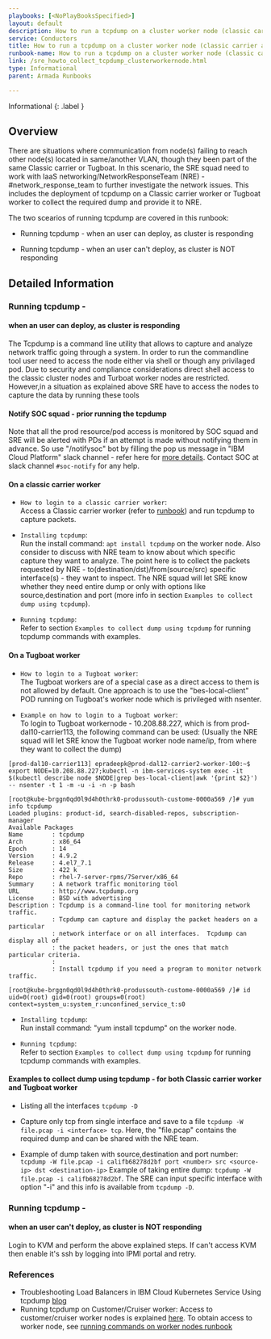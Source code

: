```yaml
---
playbooks: [<NoPlayBooksSpecified>]
layout: default
description: How to run a tcpdump on a cluster worker node (classic carrier and tugboat)
service: Conductors
title: How to run a tcpdump on a cluster worker node (classic carrier and tugboat)
runbook-name: How to run a tcpdump on a cluster worker node (classic carrier and tugboat)
link: /sre_howto_collect_tcpdump_clusterworkernode.html
type: Informational
parent: Armada Runbooks

---
```


Informational
{: .label }

## Overview
There are situations where communication from node(s) failing to reach other
node(s) located in same/another VLAN, though they been part of
the same Classic carrier or Tugboat. In this scenario, the SRE squad need to work with 
IaaS networking/NetworkResponseTeam (NRE) -  #network_response_team to further investigate the network issues.
This includes the deployment of tcpdump on a Classic carrier worker or Tugboat worker to collect the required dump and provide it to NRE.

The two scearios of running tcpdump are covered in this runbook:

- Running tcpdump - when an user can deploy, as cluster is responding

- Running tcpdump - when an user can't deploy, as cluster is NOT responding

## Detailed Information

### Running tcpdump -
#### when an user can deploy, as cluster is responding
The Tcpdump is a command line utility that allows to capture and analyze network
traffic going through a system. In order to run the commandline tool user
need to access the node either via shell or though any privilaged pod. Due to
security and compliance considerations direct shell access to the classic
cluster nodes and Turboat worker nodes are restricted. However,in a situation
as explained above SRE have to access the nodes to capture the data by running these
tools

#### Notify SOC squad - prior running the tcpdump
Note that all the prod resource/pod access is monitored by SOC squad and SRE will be
alerted with PDs if an attempt is made without notifying them in advance. So use "/notifysoc"
bot by filling the pop us message in "IBM Cloud Platform" slack channel - refer 
here for [more details](https://w3.ibm.com/w3publisher/ibm-cloud-soc-public-documentation/slackbot-for-demisto).
Contact SOC at slack channel `#soc-notify` for any help.


#### On a classic carrier worker
- `How to login to a classic carrier worker`: <br>
Access a Classic carrier worker (refer to [runbook](https://pages.github.ibm.com/alchemy-conductors/documentation-pages/docs/runbooks/sre_howto_loginto_a_clusterworkernode.html)) and
run tcpdump to capture packets.

- `Installing tcpdump`: <br> 
Run the install command: `apt install tcpdump` on the worker node.
Also consider to discuss with NRE team to know about which specific capture they want to analyze. The point here is to collect the packets
requested by NRE - to(destination/dst)/from(source/src) specific interface(s) - they want to inspect. The NRE squad will let SRE know whether they need entire dump or only with options like source,destination and port (more info in section `Examples to collect dump using tcpdump`).

- `Running tcpdump`: <br>
Refer to section `Examples to collect dump using tcpdump` for running tcpdump commands with examples.

#### On a Tugboat worker
- `How to login to a Tugboat worker`: <br>
The Tugboat workers are of a special case as a direct access to them is not allowed by default.
One approach is to use the "bes-local-client" POD running on Tugboat's worker node which is privileged with nsenter. 

- `Example on how to login to a Tugboat worker`: <br>
To login to Tugboat workernode - 10.208.88.227, which is from prod-dal10-carrier113, the following command can be used:
(Usually the NRE squad will let SRE know the Tugboat worker node name/ip, from where they want to collect the dump)

```
[prod-dal10-carrier113] epradeepk@prod-dal12-carrier2-worker-100:~$ export NODE=10.208.88.227;kubectl -n ibm-services-system exec -it $(kubectl describe node $NODE|grep bes-local-client|awk '{print $2}') -- nsenter -t 1 -m -u -i -n -p bash

[root@kube-brggn0qd0l9d4h0thrk0-produssouth-custome-0000a569 /]# yum info tcpdump
Loaded plugins: product-id, search-disabled-repos, subscription-manager
Available Packages
Name        : tcpdump
Arch        : x86_64
Epoch       : 14
Version     : 4.9.2
Release     : 4.el7_7.1
Size        : 422 k
Repo        : rhel-7-server-rpms/7Server/x86_64
Summary     : A network traffic monitoring tool
URL         : http://www.tcpdump.org
License     : BSD with advertising
Description : Tcpdump is a command-line tool for monitoring network traffic.
            : Tcpdump can capture and display the packet headers on a particular
            : network interface or on all interfaces.  Tcpdump can display all of
            : the packet headers, or just the ones that match particular criteria.
            : 
            : Install tcpdump if you need a program to monitor network traffic.

[root@kube-brggn0qd0l9d4h0thrk0-produssouth-custome-0000a569 /]# id
uid=0(root) gid=0(root) groups=0(root) context=system_u:system_r:unconfined_service_t:s0
```

- `Installing tcpdump`: <br>
Run install command: "yum install tcpdump" on the  worker node.

- `Running tcpdump`: <br>
Refer to section `Examples to collect dump using tcpdump` for running tcpdump commands with examples.

#### Examples to collect dump using tcpdump - for both Classic carrier worker and Tugboat worker
- Listing all the interfaces `tcpdump -D`

- Capture only tcp from single interface and save to a file `tcpdump -W file.pcap -i <interface> tcp`.
Here, the "file.pcap" contains the required dump and can be shared with the NRE team.
- Example of dump taken with source,destination and port number: `tcpdump -W file.pcap -i califb68278d2bf port <number> src <source-ip> dst <destination-ip>`
Example of taking entire dump: `tcpdump -W file.pcap -i califb68278d2bf`.
The SRE can input specific interface with option "-i" and this info is available from `tcpdump -D`.

### Running tcpdump -
#### when an user can't deploy, as cluster is NOT responding
Login to KVM and perform the above explained steps. If can't access KVM then enable it's ssh by logging into IPMI portal and retry.

### References
- Troubleshooting Load Balancers in IBM Cloud Kubernetes Service Using tcpdump [blog](https://www.ibm.com/cloud/blog/troubleshooting-load-balancers-in-ibm-cloud-kubernetes-service-using-tcpdump)
- Running tcpdump on Customer/Cruiser worker:
Access to customer/cruiser worker nodes is explained [here](https://pages.github.ibm.com/alchemy-conductors/documentation-pages/docs/runbooks/armada/armada-cruiser-worker-access.html).
To obtain access to worker node, see [running commands on worker nodes runbook](./armada/armada-run-commands-on-workers.html)
